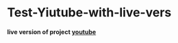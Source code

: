 # Test-Yiutube-with-live-vers
#### live version of project [youtube](https://laguna1.github.io/Test-Yiutube-with-live-vers/)
